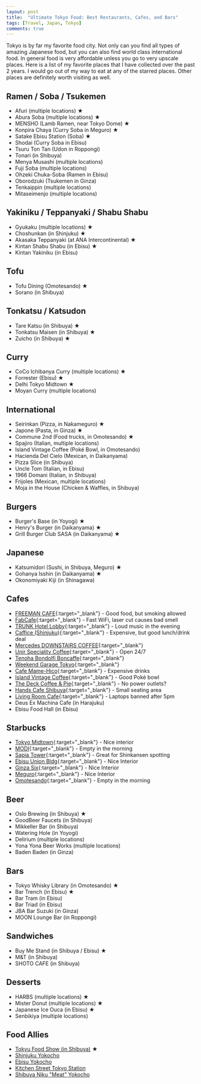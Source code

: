 ```yaml
---
layout: post
title:  "Ultimate Tokyo Food: Best Restaurants, Cafes, and Bars"
tags: [Travel, Japan, Tokyo]
comments: true
---
```


Tokyo is by far my favorite food city. Not only can you find all types of amazing Japanese food, but you can also find world class international food. In general food is very affordable unless you go to very upscale places. Here is a list of my favorite places that I have collected over the past 2 years. I would go out of my way to eat at any of the starred places. Other places are definitely worth visiting as well.

## Ramen / Soba / Tsukemen
- Afuri (multiple locations) ★
- Abura Soba (multiple locations) ★
- MENSHO (Lamb Ramen, near Tokyo Dome) ★
- Konpira Chaya (Curry Soba in Meguro) ★
- Satake Ebisu Station (Soba) ★
- Shodai (Curry Soba in Ebisu)
- Tsuru Ton Tan (Udon in Roppongi)
- Tonari (in Shibuya)
- Menya Musashi (multiple locations)
- Fuji Soba (multiple locations)
- Ohzeki Chuka-Soba (Ramen in Ebisu)
- Oborodzuki (Tsukemen in Ginza)
- Tenkaippin (multiple locations)
- Mitaseimenjo (multiple locations)

## Yakiniku / Teppanyaki / Shabu Shabu
- Gyukaku (multiple locations) ★
- Choshunkan (in Shinjuku) ★
- Akasaka Teppanyaki (at ANA Intercontinental) ★
- Kintan Shabu Shabu (in Ebisu) ★
- Kintan Yakiniku (in Ebisu)

## Tofu
- Tofu Dining (Omotesando) ★
- Sorano (in Shibuya)

## Tonkatsu / Katsudon
- Tare Katsu (in Shibuya) ★
- Tonkatsu Maisen (in Shibuya) ★
- Zuicho (in Shibuya) ★

## Curry
- CoCo Ichibanya Curry (multiple locations) ★
- Forrester (Ebisu) ★
- Delhi Tokyo Midtown ★
- Moyan Curry (multiple locations)

## International
- Seirinkan (Pizza, in Nakameguro) ★
- Japone (Pasta, in Ginza) ★
- Commune 2nd (Food trucks, in Omotesando) ★
- Spajiro (Italian, multiple locations)
- Island Vintage Coffee (Poké Bowl, in Omotesando)
- Hacienda Del Cielo (Mexican, in Daikanyama)
- Pizza Slice (in Shibuya)
- Uncle Tom (Italian, in Ebisu)
- 1966 Domani (Italian, in Shibuya)
- Frijoles (Mexican, multiple locations)
- Moja in the House (Chicken & Waffles, in Shibuya)

## Burgers
- Burger's Base (in Yoyogi) ★
- Henry's Burger (in Daikanyama) ★
- Grill Burger Club SASA (in Daikanyama) ★

## Japanese
- Katsumidori (Sushi, in Shibuya, Meguro) ★
- Gohanya Isshin (in Daikanyama) ★
- Okonomiyaki Kiji (in Shinagawa)

## Cafes
- [FREEMAN CAFE](https://goo.gl/maps/75GtfBMt1Bk){:target="_blank"} - Good food, but smoking allowed
- [FabCafe](https://goo.gl/maps/RHVJ8Dn6s7r){:target="_blank"} - Fast WiFi, laser cut causes bad smell
- [TRUNK Hotel Lobby](https://goo.gl/maps/z9dyAM99WQ22){:target="_blank"} - Loud music in the evening
- [Caffice (Shinjuku)](https://goo.gl/maps/3kC9ri184K12){:target="_blank"} - Expensive, but good lunch/drink deal
- [Mercedes DOWNSTAIRS COFFEE](https://goo.gl/maps/MxqMumUdoes){:target="_blank"}
- [Unir Speciality Coffee](https://goo.gl/maps/5kJTgL23Ny52){:target="_blank"} - Open 24/7
- [Tenoha Bondolfi Boncaffe](https://goo.gl/maps/xMcHvct9beo){:target="_blank"}
- [Weekend Garage Tokyo](https://goo.gl/maps/tkXeGw88dQx){:target="_blank"}
- [Cafe Mame-Hico](https://goo.gl/maps/tejFma6Ru8A2){:target="_blank"} - Expensive drinks
- [Island Vintage Coffee](https://goo.gl/maps/KJR3SLcQWSy){:target="_blank"} - Good Poké bowl
- [The Deck Coffee & Pie](https://goo.gl/maps/s1zB6PLmLWt){:target="_blank"} - No power outlets?
- [Hands Cafe Shibuya](https://goo.gl/maps/AfeBhiTDG9K2){:target="_blank"} - Small seating area
- [Living Room Cafe](https://goo.gl/maps/M9k4RXXdTLk){:target="_blank"} - Laptops banned after 5pm
- Deus Ex Machina Cafe (in Harajuku)
- Ebisu Food Hall (in Ebisu)

## Starbucks
- [Tokyo Midtown](https://goo.gl/maps/fvK3FPHRXLR2){:target="_blank"} - Nice interior
- [MODI](https://goo.gl/maps/ydZUR2B7LQC2){:target="_blank"} - Empty in the morning
- [Sapia Tower](https://goo.gl/maps/PmhTRkhi7gw){:target="_blank"} - Great for Shinkansen spotting
- [Ebisu Union Bldg](https://goo.gl/maps/wfuDLdivBPA2){:target="_blank"} - Nice Interior
- [Ginza Six](https://goo.gl/maps/UsqQnU2y7172){:target="_blank"} - Nice Interior
- [Meguro](https://goo.gl/maps/LjaJRRvwL6T2){:target="_blank"} - Nice Interior
- [Omotesando](https://goo.gl/maps/54hqsKQHFXJ2){:target="_blank"} - Empty in the morning

## Beer
- Oslo Brewing (in Shibuya) ★
- GoodBeer Faucets (in Shibuya)
- Mikkeller Bar (in Shibuya)
- Watering Hole (in Yoyogi)
- Delirium (multiple locations)
- Yona Yona Beer Works (multiple locations)
- Baden Baden (in Ginza)

## Bars
- Tokyo Whisky Library (in Omotesando) ★
- Bar Trench (in Ebisu) ★
- Bar Tram (in Ebisu)
- Bar Triad (in Ebisu)
- JBA Bar Suzuki (in Ginza)
- MOON Lounge Bar (in Roppongi)

## Sandwiches
- Buy Me Stand (in Shibuya / Ebisu) ★
- M&T (in Shibuya)
- SHOTO CAFE (in Shibuya)

## Desserts
- HARBS (multiple locations) ★
- Mister Donut (multiple locations) ★
- Japanese Ice Ouca (in Ebisu) ★
- Senbikiya (multiple locations)

## Food Allies
- [Tokyu Food Show (in Shibuya)](https://goo.gl/maps/BqXThvPneTG2) ★
- [Shinjuku Yokocho](https://goo.gl/maps/wxH9Yt1Kce62)
- [Ebisu Yokocho](https://goo.gl/maps/VGLyrYxjM1L2)
- [Kitchen Street Tokyo Station](https://goo.gl/maps/mx8bd4pTKhw)
- [Shibuya Niku "Meat" Yokocho](https://goo.gl/maps/L336aArQp8R2)
